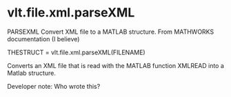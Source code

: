 # vlt.file.xml.parseXML

  PARSEXML Convert XML file to a MATLAB structure.
   From MATHWORKS documentation (I believe)
 
   THESTRUCT = vlt.file.xml.parseXML(FILENAME)
 
   Converts an XML file that is read with the
   MATLAB function XMLREAD into a Matlab structure.
  
 
   Developer note: Who wrote this?
